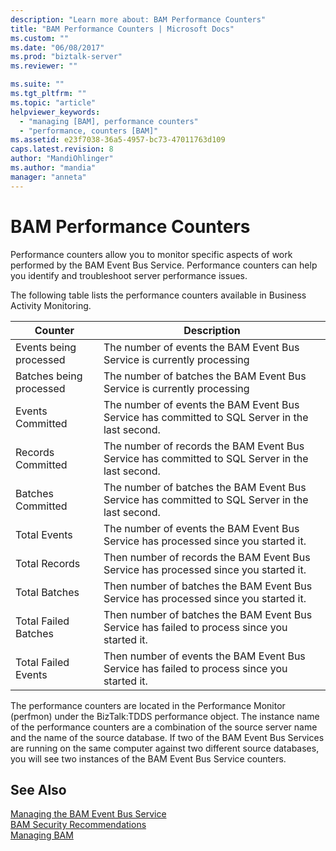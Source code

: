 ```yaml
---
description: "Learn more about: BAM Performance Counters"
title: "BAM Performance Counters | Microsoft Docs"
ms.custom: ""
ms.date: "06/08/2017"
ms.prod: "biztalk-server"
ms.reviewer: ""

ms.suite: ""
ms.tgt_pltfrm: ""
ms.topic: "article"
helpviewer_keywords: 
  - "managing [BAM], performance counters"
  - "performance, counters [BAM]"
ms.assetid: e23f7038-36a5-4957-bc73-47011763d109
caps.latest.revision: 8
author: "MandiOhlinger"
ms.author: "mandia"
manager: "anneta"
---
```

# BAM Performance Counters
Performance counters allow you to monitor specific aspects of work performed by the BAM Event Bus Service. Performance counters can help you identify and troubleshoot server performance issues.  
  
 The following table lists the performance counters available in Business Activity Monitoring.  
  
|Counter|Description|  
|-------------|-----------------|  
|Events being processed|The number of events the BAM Event Bus Service is currently processing|  
|Batches being processed|The number of batches the BAM Event Bus Service is currently processing|  
|Events Committed|The number of events the BAM Event Bus Service has committed to SQL Server in the last second.|  
|Records Committed|The number of records the BAM Event Bus Service has committed to SQL Server in the last second.|  
|Batches Committed|The number of batches the BAM Event Bus Service has committed to SQL Server in the last second.|  
|Total Events|The number of events the BAM Event Bus Service has processed since you started it.|  
|Total Records|Then number of records the BAM Event Bus Service has processed since you started it.|  
|Total Batches|Then number of batches the BAM Event Bus Service has processed since you started it.|  
|Total Failed Batches|Then number of batches the BAM Event Bus Service has failed to process since you started it.|  
|Total Failed Events|Then number of events the BAM Event Bus Service has failed to process since you started it.|  
  
 The performance counters are located in the Performance Monitor (perfmon) under the BizTalk:TDDS performance object. The instance name of the performance counters are a combination of the source server name and the name of the source database. If two of the BAM Event Bus Services are running on the same computer against two different source databases, you will see two instances of the BAM Event Bus Service counters.  
  
## See Also  
 [Managing the BAM Event Bus Service](../core/managing-the-bam-event-bus-service.md)   
 [BAM Security Recommendations](../core/bam-security-recommendations.md)   
 [Managing BAM](../core/managing-bam.md)

